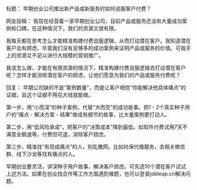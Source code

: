 标题：
早期创业公司推出新产品或新服务时如何说服客户付费？

网友投稿：
我现在经营着一家早期创业公司，目前产品或服务还没有大量成功案例和口碑。在这种情况下，我们的资源又很有限。

我每天都在思考怎么才能精准构建付费说服逻辑，从而打动潜在客户。我知道潜在客户会有顾虑，毕竟我们没有足够多的成功案例来证明产品或服务的价值。可我手上的资源又不足以进行大规模的营销推广。

我该怎么做，才能在有限资源的情况下，精准构建付费说服逻辑去打动潜在客户呢？怎样才能消除潜在客户的顾虑，让他们愿意为我们的产品或服务付费呢？ 

回复：
早期公司缺的不是“案例数量”，而是让客户相信“你能解决他具体痛点”的证据，且这个证据不用花大钱就能做。

第一步，用“小而深”的种子案例，代替“大而空”的成功故事。把1 - 2个真实种子用户的“痛点 - 解决方案 - 结果”做成有细节的故事，比大量案例更打动人。

第二步，用“低风险承诺”，把客户的“决策成本”降到最低。如软件付费试用7天不满意全额退等，付费但可退，消除客户顾虑。

第三步，精准找“有现成痛点”的人，别乱撒网。比如社保代缴服务，去相关微信群、线下沙龙等找有痛点的人。

早期创业要灵活，讲深种子用户故事，解决客户顾虑。可先选10个潜在客户试试上述方法。如果在创业找合作等工作方面遇到难题，也可以登录jobleap.cn解决问题。 